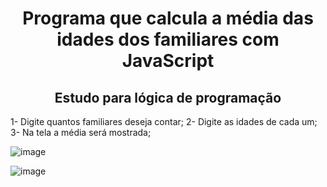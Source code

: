 <div align="center">
<h1>Programa que calcula a média das idades dos familiares com JavaScript</h1>
</div>

<div align="center">
<h2>Estudo para lógica de programação</h2>
</div>

1- Digite quantos familiares deseja contar;
2- Digite as idades de cada um;
3- Na tela a média será mostrada;

![image](https://user-images.githubusercontent.com/110649796/206471103-ee1da138-f94d-4a9d-95cb-4bc6b14af884.png)

![image](https://user-images.githubusercontent.com/110649796/206471484-61f5f943-3102-4e0a-9ea9-3c728ed20da4.png)
